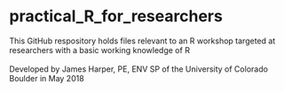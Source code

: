 # practical_R_for_researchers
This GitHub respository holds files relevant to an R workshop targeted at researchers with a basic working knowledge of R<br>
<br>
Developed by James Harper, PE, ENV SP of the University of Colorado Boulder in May 2018
